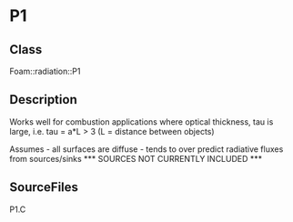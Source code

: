 # P1 
## Class
Foam::radiation::P1

## Description
Works well for combustion applications where optical thickness, tau is
large, i.e. tau = a*L > 3 (L = distance between objects)

Assumes
     - all surfaces are diffuse
     - tends to over predict radiative fluxes from sources/sinks
       *** SOURCES NOT CURRENTLY INCLUDED ***

## SourceFiles
P1.C

